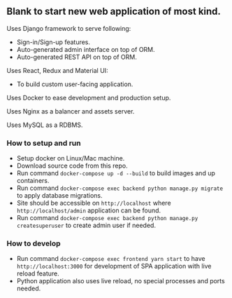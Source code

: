 ## Blank to start new web application of most kind.

Uses Django framework to serve following:
* Sign-in/Sign-up features.
* Auto-generated admin interface on top of ORM.
* Auto-generated REST API on top of ORM.

Uses React, Redux and Material UI:
* To build custom user-facing application.

Uses Docker to ease development and production setup.

Uses Nginx as a balancer and assets server.

Uses MySQL as a RDBMS.

### How to setup and run
* Setup docker on Linux/Mac machine.
* Download source code from this repo.
* Run command ```docker-compose up -d --build``` to build images and up containers.
* Run command ```docker-compose exec backend python manage.py migrate``` to apply database migrations.
* Site should be accessible on ```http://localhost``` where ```http://localhost/admin``` application can be found.
* Run command ```docker-compose exec backend python manage.py createsuperuser``` to create admin user if needed.

### How to develop
* Run command ```docker-compose exec frontend yarn start``` to have ```http://localhost:3000``` for development of SPA application with live reload feature.
* Python application also uses live reload, no special processes and ports needed.
